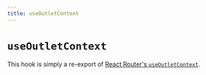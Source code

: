 ```yaml
---
title: useOutletContext
---
```


# `useOutletContext`

<docs-info>This hook is simply a re-export of [React Router's `useOutletContext`][rr-useoutletcontext].</docs-info>

[rr-useoutletcontext]: https://reactrouter.com/hooks/use-outlet-context
